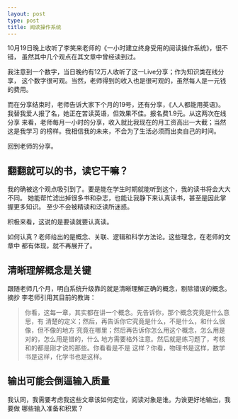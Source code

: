```yaml
---
layout: post
type: post
title: 阅读操作系统
---
```


10月19日晚上收听了李笑来老师的《一小时建立终身受用的阅读操作系统》，很不错，
虽然其中几个观点在其文章中曾经读到过。

我注意到一个数字，当日晚约有12万人收听了这一Live分享；作为知识类在线分享，
这个数字很可观。当然，老师得到的收入也是很可观的，虽然每人是一元钱的费用。

而在分享结束时，老师告诉大家下个月的19号，还有分享，《人人都能用英语》。
我替我爱人报了名，她正在苦读英语，但效果不佳。报名费1.9元。从这两次在线分享
来看，老师每月一小时的分享，收入就比我现在的月工资高出一大截；当然这是我学习
的榜样。我相信我的未来，不会为了生活必须而出卖自己的时间。

回到老师的分享。

## 翻翻就可以的书，读它干嘛？

我的确被这个观点吸引到了。要是能在学生时期就能听到这个，我的读书将会大大不同。
她能帮忙滤出掉很多书和杂志，也能让我静下来认真读书，甚至是因此掌握更多知识。
至少不会被精读和泛读所迷惑。

积极来看，这说的是要读就要认真读。

如何认真？老师给出的是概念、关联、逻辑和科学方法论。这些理念，在老师的文章中
都有体现，就不再展开了。

## 清晰理解概念是关键

跟随老师几个月，明白系统升级靠的就是清晰理解正确的概念，剔除错误的概念。摘抄
李老师引用其目前的教诲：

> 你看，这每一章，其实都在讲一个概念。先告诉你，那个概念究竟是什么意思，有
  清楚的定义；然后，再告诉你它究竟是什么，不是什么，和什么很像，但不像的地方
  究竟在哪里；然后再告诉你怎么用这个概念，怎么用是对的，怎么用是错的，什么
  地方需要格外注意。然后就是练习题了，考核和的都是刚才说的那些。你看看是不是
  这样？你看，物理书是这样，数学书是这样，化学书也是这样。

## 输出可能会倒逼输入质量

我认同，我需要考虑我这些文章该如何定位，阅读对象是谁。为诶更好地输出，我要做
哪些输入准备和积累？
